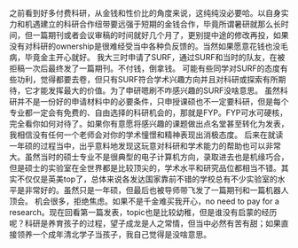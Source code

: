 之前看到好多付费科研，从金钱和性价比的角度来说，这纯纯没必要哈。以自身实力和机遇建立的科研合作纽带要远强于短期的金钱合作，毕竟所谓暑研就那么长时间，但一篇期刊或者会议审稿的时间就好几个月了，更别提中途的修改再投，如果没有对科研的ownership是很难经受当中各种负反馈的。当然如果愿意花钱也没毛病，毕竟金主开心就好。
我大三时申请了SURF，通过SURF和当时的队友，在被拒稿一次后最终发了一篇期刊。不付钱，倒拿钱。
可能有些同学对SURF的态度有些功利，觉得都要去卷，但只有SURF符合学术兴趣方向并且对科研或探索有所期待，它才能发挥最大的价值。为了申研嗯刷不咋感兴趣的SURF没啥意思。
虽然科研并不是一份好的申请材料中的必要条件，只申授课硕也不一定要科研，但是每个专业都一定会有免费的、自由选择的科研机会的，那就是FYP。FYP可水可硬核，完全看你如何对待了。如果你有意愿将感兴趣的课题做出点名堂甚至转化为发表，我相信没有任何一个老师会对你的学术憧憬和精神表现出消极态度。
后来在就读一年硕的过程当中，出乎意料地发现这玩意对科研和学术能力的帮助也可以非常大。虽然当时的硕士专业不是很典型的电子计算机方向，录取进去也是机缘巧合，但是硕士的实验室在全世界都是比较顶尖的，学术水平和研究品位都相当不错。其实不仅仅是英美top了，总体来说各发达国家靠前不错的学校总有不少实验室的水平是非常好的。虽然只是一年硕，但最后也被导师带飞发了一篇期刊和一篇机器人顶会。
机会很多，拒绝焦虑。如果不是千金难买我开心，no need to pay for a research。现在回看第一篇发表，topic也是比较幼稚，但是谁没有启蒙的经历呢？科研是养育孩子的过程，望子成龙是人之常情，但当中必然有苦有甜；如果直接领养一个成年清北学子当孩子，我自己觉得是没啥意思。
